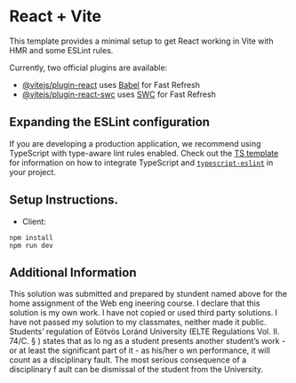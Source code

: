 # React + Vite

This template provides a minimal setup to get React working in Vite with HMR and some ESLint rules.

Currently, two official plugins are available:

- [@vitejs/plugin-react](https://github.com/vitejs/vite-plugin-react/blob/main/packages/plugin-react) uses [Babel](https://babeljs.io/) for Fast Refresh
- [@vitejs/plugin-react-swc](https://github.com/vitejs/vite-plugin-react/blob/main/packages/plugin-react-swc) uses [SWC](https://swc.rs/) for Fast Refresh

## Expanding the ESLint configuration

If you are developing a production application, we recommend using TypeScript with type-aware lint rules enabled. Check out the [TS template](https://github.com/vitejs/vite/tree/main/packages/create-vite/template-react-ts) for information on how to integrate TypeScript and [`typescript-eslint`](https://typescript-eslint.io) in your project.


## Setup Instructions.

- Client:
```
npm install
npm run dev
```

## Additional Information

<Muhammad Al Farizi>
<OCSWOM>
This solution was submitted and prepared by stundent named above for the home assignment of the Web eng
ineering course.
I declare that this solution is my own work.
I have not copied or used third party solutions.
I have not passed my solution to my classmates, neither made it public.
Students’ regulation of Eötvös Loránd University (ELTE Regulations Vol. II. 74/C. § ) states that as lo
ng as a student presents another student’s work - or at least the significant part of it - as his/her o
wn performance, it will count as a disciplinary fault. The most serious consequence of a disciplinary f
ault can be dismissal of the student from the University.